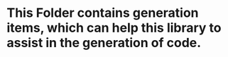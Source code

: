 # This Folder contains generation items, which can help this library to assist in the generation of code.